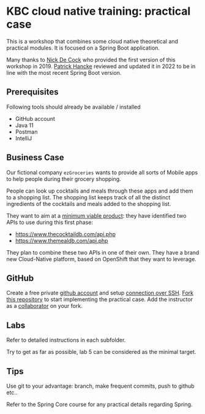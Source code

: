 # KBC cloud native training: practical case

This is a workshop that combines some cloud native theoretical and practical modules. It is focused on a Spring Boot application.

Many thanks to [Nick De Cock](https://github.com/nickdkcronos) who provided the first version of this workshop in 2019. [Patrick Hancke](https://github.com/patrickhancke) reviewed and updated it in 2022 to be in line with the most recent Spring Boot version.

## Prerequisites

Following tools should already be available / installed

* GitHub account
* Java 11
* Postman
* IntelliJ

## Business Case

Our fictional company ``ezGroceries`` wants to provide all sorts of Mobile apps to help people during their grocery shopping.

People can look up cocktails and meals through these apps and add them to a shopping list. The shopping list keeps track of all the distinct ingredients of the cocktails and meals added to the shopping list.

They want to aim at a [minimum viable product](https://en.wikipedia.org/wiki/Minimum_viable_product): they have identified two APIs to use during this first phase:

* https://www.thecocktaildb.com/api.php
* https://www.themealdb.com/api.php

They plan to combine these two APIs in one of their own. They have a brand new Cloud-Native platform, based on OpenShift that they want to leverage.

## GitHub

Create a free private [github account](https://github.com/) and setup [connection over SSH](https://docs.github.com/en/authentication/connecting-to-github-with-ssh). [Fork this repository](https://docs.github.com/en/get-started/quickstart/fork-a-repo) to start implementing the practical case. Add the instructor as a [collaborator](https://docs.github.com/en/organizations/managing-user-access-to-your-organizations-repositories/adding-outside-collaborators-to-repositories-in-your-organization) on your fork.

## Labs

Refer to detailed instructions in each subfolder.

Try to get as far as possible, lab 5 can be considered as the minimal target.

## Tips

Use git to your advantage: branch, make frequent commits, push to github etc..

Refer to the Spring Core course for any practical details regarding Spring.
